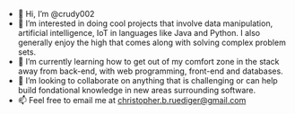 - 👋 Hi, I’m @crudy002
- 👀 I’m interested in doing cool projects that involve data manipulation, artificial intelligence, IoT in languages like Java and Python. I also generally enjoy the high that comes along with solving complex problem sets.
- 🌱 I’m currently learning how to get out of my comfort zone in the stack away from back-end, with web programming, front-end and databases.
- 💞️ I’m looking to collaborate on anything that is challenging or can help build fondational knowledge in new areas surrounding software.
- 📫 Feel free to email me at christopher.b.ruediger@gmail.com

<!---
crudy002/crudy002 is a ✨ special ✨ repository because its `README.md` (this file) appears on your GitHub profile.
You can click the Preview link to take a look at your changes.
--->
